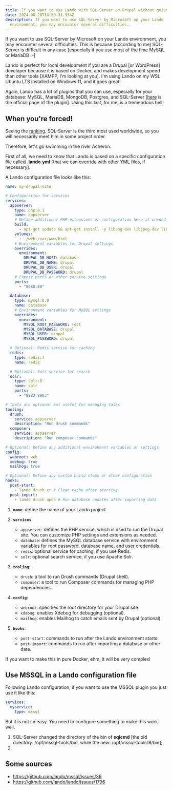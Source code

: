 ```yaml
---
title: If you want to use Lando with SQL-Server on Drupal without going crazy
date: 2024-08-28T14:59:31.954Z
description: If you want to use SQL-Server by Microsoft on your Lando
  environment, you may encounter several difficulties.
---
```

If you want to use SQL-Server by Microsoft on your Lando environment, you may encounter several difficulties. This is because (according to me) SQL-Server is difficult in any case \[especially if you use most of the time MySQL or MariaDB  :-]

Lando is perfect for local development if you are a Drupal \[or WordPress] developer because it is based on Docker, and makes development speed than other tools \[XAMPP, I'm looking at you]. I'm using Lando on my WSL Ubuntu LTS installed on Windows 11, and it goes great!

Again, Lando has a lot of plugins that you can use, especially for your database: MySQL, MariaDB, MongoDB, Postgres, and SQL-Server [[here](https://docs.lando.dev/plugins/mssql/) is the official page of the plugin]. Using this last, for me, is a tremendous hell!

## When you're forced!

Seeing the [ranking](https://db-engines.com/en/ranking), SQL-Server is the third most used worldwide, so you will necessarily meet him in some project order. 

Therefore, let's go swimming in the river Acheron.

First of all, we need to know that Lando is based on a specific configuration file called **.lando.yml** [that we can [override with other YML files](https://docs.lando.dev/core/v3/#override-file), if necessary].

A Lando configuration file looks like this:

```yaml
name: my-drupal-site

# Configuration for services
services:
  appserver:
    type: php:8.1
    name: appserver
    # Define additional PHP extensions or configuration here if needed
    build:
      - apt-get update && apt-get install -y libpng-dev libjpeg-dev libfreetype6-dev
    volumes:
      - ./web:/var/www/html
    # Environment variables for Drupal settings
    overrides:
      environment:
        DRUPAL_DB_HOST: database
        DRUPAL_DB_NAME: drupal
        DRUPAL_DB_USER: drupal
        DRUPAL_DB_PASSWORD: drupal
    # Expose ports or other service settings
    ports:
      - "8080:80"

  database:
    type: mysql:8.0
    name: database
    # Environment variables for MySQL settings
    overrides:
      environment:
        MYSQL_ROOT_PASSWORD: root
        MYSQL_DATABASE: drupal
        MYSQL_USER: drupal
        MYSQL_PASSWORD: drupal

  # Optional: Redis service for caching
  redis:
    type: redis:7
    name: redis

  # Optional: Solr service for search
  solr:
    type: solr:8
    name: solr
    ports:
      - "8983:8983"

# Tools are optional but useful for managing tasks
tooling:
  drush:
    service: appserver
    description: "Run drush commands"
  composer:
    service: appserver
    description: "Run composer commands"

# Optional: Define any additional environment variables or settings
config:
  webroot: web
  xdebug: true
  mailhog: true

# Optional: Define any custom build steps or other configuration
hooks:
  post-start:
    - lando drush cr # Clear cache after starting
  post-import:
    - lando drush updb # Run database updates after importing data
```



1. **`name`**: define the name of your Lando project.
2. **`services`**: 

   * `appserver`: defines the PHP service, which is used to run the Drupal site. You can customize PHP settings and extensions as needed.
   * `database`: defines the MySQL database service with environment variables for root password, database name, and user credentials.
   * `redis`: optional service for caching, if you use Redis.
   * `solr`: optional search service, if you use Apache Solr.
3. **`tooling`**: 

   * `drush`: a tool to run Drush commands (Drupal shell).
   * `composer`: a tool to run Composer commands for managing PHP dependencies.
4. **`config`**: 

   * `webroot`: specifies the root directory for your Drupal site.
   * `xdebug`: enables Xdebug for debugging (optional).
   * `mailhog`: enables Mailhog to catch emails sent by Drupal (optional).
5. **`hooks`**: 

   * `post-start`: commands to run after the Lando environment starts.
   * `post-import`: commands to run after importing a database or other data.

If you want to make this in pure Docker, ehm, it will be very complex!

## Use MSSQL in a Lando configuration file

Following Lando configuration, if you want to use the MSSQL plugin you just use it like this:

```yaml
services:
  myservice:
    type: mssql
```

But it is not so easy. You need to configure something to make this work well.

1. SQL-Server changed the directory of the bin of **sqlcmd** \[the old directory: /opt/mssql-tools/bin, while the new: /opt/mssql-tools18/bin];
2.

## Some sources

* <https://github.com/lando/mssql/issues/36>
* <https://github.com/lando/lando/issues/1796>